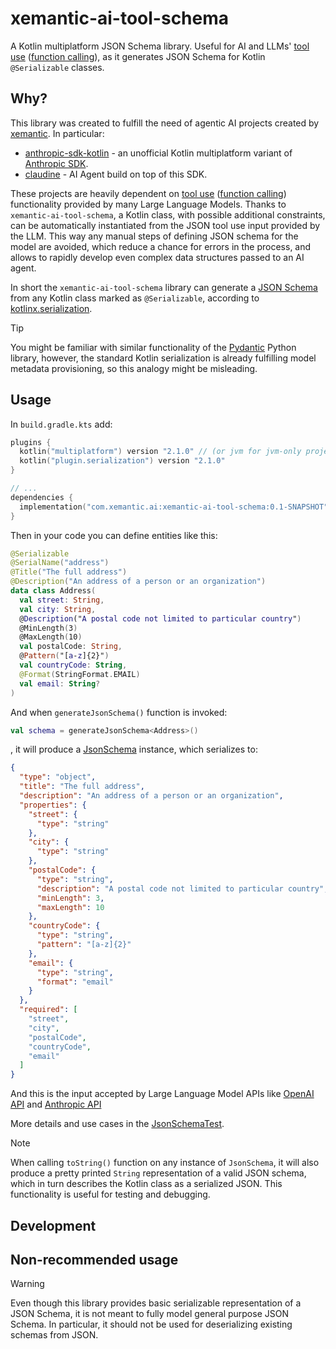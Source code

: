 # xemantic-ai-tool-schema

A Kotlin multiplatform JSON Schema library. Useful for AI and LLMs'
[tool use](https://docs.anthropic.com/en/docs/build-with-claude/tool-use)
([function calling](https://platform.openai.com/docs/guides/function-calling)),
as it generates JSON Schema for Kotlin `@Serializable` classes.

## Why?

This library was created to fulfill the need of agentic AI projects created by
[xemantic](https://xemantic.com/). In particular:

* [anthropic-sdk-kotlin](https://github.com/xemantic/anthropic-sdk-kotlin) - an unofficial Kotlin multiplatform variant
 of [Anthropic SDK](https://docs.anthropic.com/en/api/client-sdks).
* [claudine](https://github.com/xemantic/claudine) - AI Agent build on top of this SDK.

These projects are heavily dependent on
[tool use](https://docs.anthropic.com/en/docs/build-with-claude/tool-use)
([function calling](https://platform.openai.com/docs/guides/function-calling)) functionality
provided by many Large Language Models. Thanks to `xemantic-ai-tool-schema`, a Kotlin class,
with possible additional constraints, can be automatically instantiated from
the JSON tool use input provided by the LLM. This way any manual steps of defining JSON schema
for the model are avoided, which reduce a chance for errors in the process, and allows to
rapidly develop even complex data structures passed to an AI agent.

In short the `xemantic-ai-tool-schema` library can generate a
[JSON Schema](https://json-schema.org/) from any Kotlin class marked as `@Serializable`,
according to [kotlinx.serialization](https://kotlinlang.org/docs/serialization.html).

> [!TIP]
> You might be familiar with similar functionality of the
> [Pydantic](https://docs.pydantic.dev/latest/concepts/json_schema/#generating-json-schema)
> Python library, however, the standard Kotlin serialization is already fulfilling model
> metadata provisioning, so this analogy might be misleading.

## Usage

In `build.gradle.kts` add:

```kotlin
plugins {
  kotlin("multiplatform") version "2.1.0" // (or jvm for jvm-only project)
  kotlin("plugin.serialization") version "2.1.0"
}

// ...
dependencies {
  implementation("com.xemantic.ai:xemantic-ai-tool-schema:0.1-SNAPSHOT")
}
```

Then in your code you can define entities like this:

```kotlin
@Serializable
@SerialName("address")
@Title("The full address")
@Description("An address of a person or an organization")
data class Address(
  val street: String,
  val city: String,
  @Description("A postal code not limited to particular country")
  @MinLength(3)
  @MaxLength(10)
  val postalCode: String,
  @Pattern("[a-z]{2}")
  val countryCode: String,
  @Format(StringFormat.EMAIL)
  val email: String?
)
```

And when `generateJsonSchema()` function is invoked:

```kotlin
val schema = generateJsonSchema<Address>()
```

, it will produce a [JsonSchema](src/commonMain/kotlin/JsonSchema.kt) instance, which
serializes to:

```json
{
  "type": "object",
  "title": "The full address",
  "description": "An address of a person or an organization",
  "properties": {
    "street": {
      "type": "string"
    },
    "city": {
      "type": "string"
    },
    "postalCode": {
      "type": "string",
      "description": "A postal code not limited to particular country",
      "minLength": 3,
      "maxLength": 10
    },
    "countryCode": {
      "type": "string",
      "pattern": "[a-z]{2}"
    },
    "email": {
      "type": "string",
      "format": "email"
    }
  },
  "required": [
    "street",
    "city",
    "postalCode",
    "countryCode",
    "email"
  ]
}
```

And this is the input accepted by Large Language Model APIs like
[OpenAI API](https://platform.openai.com/docs/api-reference/introduction)
and [Anthropic API](https://docs.anthropic.com/en/api/getting-started)

More details and use cases in the [JsonSchemaTest](src/commonTest/kotlin/JsonSchemaTest.kt).

> [!NOTE]
> When calling `toString()` function on any instance of `JsonSchema`, it will also produce a
> pretty printed `String` representation of a valid JSON schema,
> which in turn describes the Kotlin class as a serialized JSON.
> This functionality is useful for testing and debugging.

## Development



## Non-recommended usage  

> [!WARNING]
> Even though this library provides basic serializable representation of a JSON Schema, it is not
> meant to fully model general purpose JSON Schema. In particular, it should not be used for deserializing
> existing schemas from JSON.
